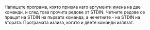 Напишете програма, която приема като аргументи имена на две команди, и след това прочита редове от STDIN. Четните редове се пращат на STDIN на първата команда, а нечетните - на STDIN на втората. Програмата излиза, когато и двете команди излязат.
